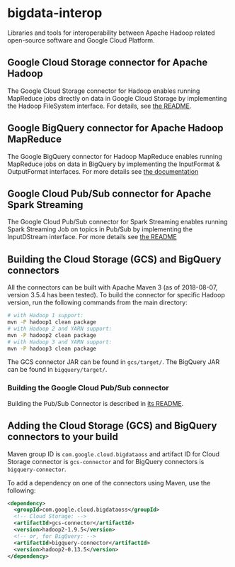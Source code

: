 # bigdata-interop

Libraries and tools for interoperability between Apache Hadoop related
open-source software and Google Cloud Platform.

## Google Cloud Storage connector for Apache Hadoop

The Google Cloud Storage connector for Hadoop enables running MapReduce jobs
directly on data in Google Cloud Storage by implementing the Hadoop FileSystem
interface. For details, see [the README](gcs/README.md).

## Google BigQuery connector for Apache Hadoop MapReduce

The Google BigQuery connector for Hadoop MapReduce enables running MapReduce
jobs on data in BigQuery by implementing the InputFormat & OutputFormat
interfaces. For more details see
[the documentation](https://cloud.google.com/dataproc/docs/concepts/connectors/bigquery)

## Google Cloud Pub/Sub connector for Apache Spark Streaming

The Google Cloud Pub/Sub connector for Spark Streaming enables running Spark
Streaming Job on topics in Pub/Sub by implementing the InputDStream interface.
For more details see [the README](pubsub/README.md)

## Building the Cloud Storage (GCS) and BigQuery connectors

All the connectors can be built with Apache Maven 3 (as of 2018-08-07, version
3.5.4 has been tested). To build the connector for specific Hadoop version, run
the following commands from the main directory:

```bash
# with Hadoop 1 support:
mvn -P hadoop1 clean package
# with Hadoop 2 and YARN support:
mvn -P hadoop2 clean package
# with Hadoop 3 and YARN support:
mvn -P hadoop3 clean package
```

The GCS connector JAR can be found in `gcs/target/`. The BigQuery JAR can be
found in `bigquery/target/`.

### Building the Google Cloud Pub/Sub connector

Building the Pub/Sub Connector is described in
[its README](pubsub/README.md#building-and-testing).

## Adding the Cloud Storage (GCS) and BigQuery connectors to your build

Maven group ID is `com.google.cloud.bigdataoss` and artifact ID for Cloud
Storage connector is `gcs-connector` and for BigQuery connectors is
`bigquery-connector`.

To add a dependency on one of the connectors using Maven, use the following:

```xml
<dependency>
  <groupId>com.google.cloud.bigdataoss</groupId>
  <!-- Cloud Storage: -->
  <artifactId>gcs-connector</artifactId>
  <version>hadoop2-1.9.5</version>
  <!-- or, for BigQuery: -->
  <artifactId>bigquery-connector</artifactId>
  <version>hadoop2-0.13.5</version>
</dependency>
```
